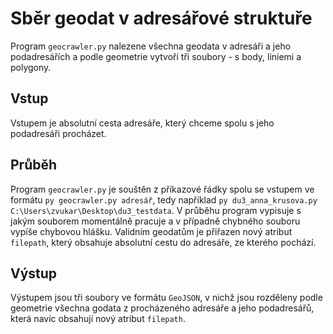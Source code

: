 # Sběr geodat v adresářové struktuře

Program `geocrawler.py` nalezene všechna geodata v adresáři a jeho podadresářích a podle geometrie vytvoří tři soubory - s body, liniemi a polygony.

## Vstup

Vstupem je absolutní cesta adresáře, který chceme spolu s jeho podadresáři procházet.

## Průběh

Program `geocrawler.py` je souštěn z příkazové řádky spolu se vstupem ve formátu `py geocrawler.py adresář`, tedy například `py du3_anna_krusova.py C:\Users\zvukar\Desktop\du3_testdata`. V průběhu program vypisuje s jakým souborem momentálně pracuje a v případně chybného souboru vypíše chybovou hlášku. Validním geodatům je přiřazen nový atribut `filepath`, který obsahuje absolutní cestu do adresáře, ze kterého pochází.


## Výstup

Výstupem jsou tři soubory ve formátu `GeoJSON`, v nichž jsou rozděleny podle geometrie všechna godata z procházeného adresáře a jeho podadresářů, která navíc obsahují nový atribut `filepath`.

